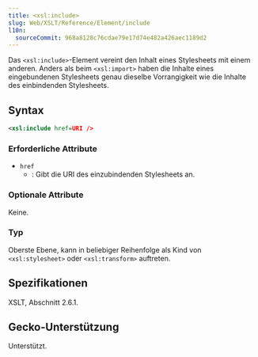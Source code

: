 ```yaml
---
title: <xsl:include>
slug: Web/XSLT/Reference/Element/include
l10n:
  sourceCommit: 968a8128c76cdae79e17d74e482a426aec1189d2
---
```


Das `<xsl:include>`-Element vereint den Inhalt eines Stylesheets mit einem anderen. Anders als beim `<xsl:import>` haben die Inhalte eines eingebundenen Stylesheets genau dieselbe Vorrangigkeit wie die Inhalte des einbindenden Stylesheets.

## Syntax

```xml
<xsl:include href=URI />
```

### Erforderliche Attribute

- `href`
  - : Gibt die URI des einzubindenden Stylesheets an.

### Optionale Attribute

Keine.

### Typ

Oberste Ebene, kann in beliebiger Reihenfolge als Kind von `<xsl:stylesheet>` oder `<xsl:transform>` auftreten.

## Spezifikationen

XSLT, Abschnitt 2.6.1.

## Gecko-Unterstützung

Unterstützt.
